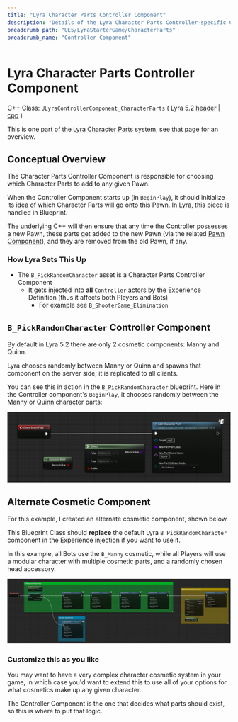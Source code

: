 ```yaml
---
title: "Lyra Character Parts Controller Component"
description: "Details of the Lyra Character Parts Controller-specific Component"
breadcrumb_path: "UE5/LyraStarterGame/CharacterParts"
breadcrumb_name: "Controller Component"
---
```


# Lyra Character Parts Controller Component

C++ Class: `ULyraControllerComponent_CharacterParts`
( Lyra 5.2
 [header](https://github.com/EpicGames/UnrealEngine/blob/5.2/Samples/Games/Lyra/Source/LyraGame/Cosmetics/LyraControllerComponent_CharacterParts.h)
|
 [cpp](https://github.com/EpicGames/UnrealEngine/blob/5.2/Samples/Games/Lyra/Source/LyraGame/Cosmetics/LyraControllerComponent_CharacterParts.cpp)
)

This is one part of the [Lyra Character Parts](/UE5/LyraStarterGame/CharacterParts/) system,
see that page for an overview.


## Conceptual Overview

The Character Parts Controller Component is responsible for choosing which
Character Parts to add to any given Pawn.

When the Controller Component starts up (in `BeginPlay`), it should initialize its idea of
which Character Parts will go onto this Pawn.  In Lyra, this piece is handled in Blueprint.

The underlying C++ will then ensure that any time the Controller possesses a new Pawn,
these parts get added to the new Pawn (via the related [Pawn Component](./PawnComponent)),
and they are removed from the old Pawn, if any.


### How Lyra Sets This Up

- The `B_PickRandomCharacter` asset is a Character Parts Controller Component
  - It gets injected into **all** `Controller` actors by the Experience Definition (thus it affects both Players and Bots)
    - For example see `B_ShooterGame_Elimination`


## `B_PickRandomCharacter` Controller Component

By default in Lyra 5.2 there are only 2 cosmetic components: Manny and Quinn.

Lyra chooses randomly between Manny or Quinn and spawns that component on the server side;
it is replicated to all clients.

You can see this in action in the `B_PickRandomCharacter` blueprint.
Here in the Controller component's `BeginPlay`, it chooses randomly between the Manny or Quinn
character parts:

[![B_PickRandomCharacter](./screenshots/B_PickRandomCharacter.png)](./screenshots/B_PickRandomCharacter.png)


## Alternate Cosmetic Component

For this example, I created an alternate cosmetic component, shown below.

This Blueprint Class should **replace** the default Lyra `B_PickRandomCharacter` component
in the Experience injection if you want to use it.

In this example, all Bots use the `B_Manny` cosmetic, while all Players
will use a modular character with multiple cosmetic parts,
and a randomly chosen head accessory.

[![Alternate Cosmetic Component](./screenshots/AlternateCosmeticComponent.png)](./screenshots/AlternateCosmeticComponent.png)


### Customize this as you like

You may want to have a very complex character cosmetic system in your game,
in which case you'd want to extend this to use all of your options for what
cosmetics make up any given character.

The Controller Component is the one that decides what parts should exist,
so this is where to put that logic.
